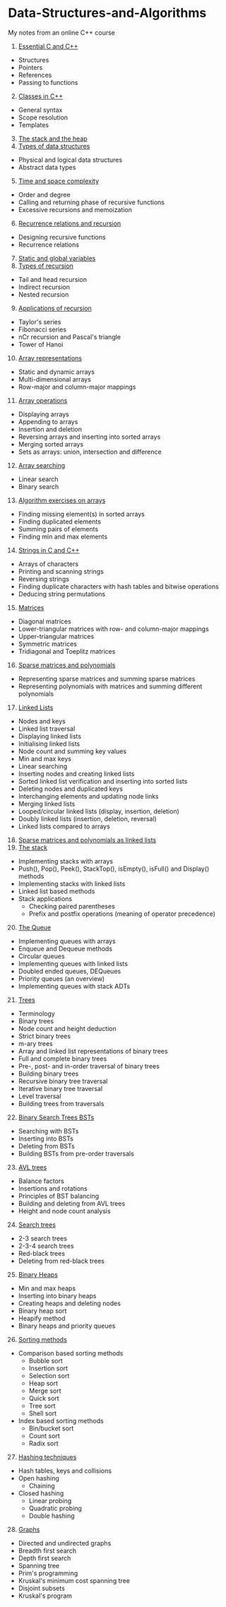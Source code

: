 # Data-Structures-and-Algorithms
My notes from an online C++ course

1. [Essential C and C++](1_Essential_C_and_C++.md)
  + Structures
  + Pointers
  + References
  + Passing to functions
2. [Classes in C++](2_Classes_in_C++.md)
  + General syntax
  + Scope resolution
  + Templates
3. [The stack and the heap](3_Stack_and_Heap.md)
4. [Types of data structures](4_Types_of_data_structures.md)
  + Physical and logical data structures
  + Abstract data types
5. [Time and space complexity](5_Time_and_space_complexity.md)
  + Order and degree
  + Calling and returning phase of recursive functions
  + Excessive recursions and memoization
6. [Recurrence relations and recursion](6_Recurrence_relations.md)
  + Designing recursive functions
  + Recurrence relations
7. [Static and global variables](7_Static_and_global_variables.md)
8. [Types of recursion](8_Types_of_recursion.md)
  + Tail and head recursion
  + Indirect recursion
  + Nested recursion
9. [Applications of recursion](9_Recursive_function_applications.md)
  + Taylor's series
  + Fibonacci series
  + nCr recursion and Pascal's triangle
  + Tower of Hanoi
10. [Array representations](10_Array_representations.md)
  + Static and dynamic arrays
  + Multi-dimensional arrays
  + Row-major and column-major mappings
11. [Array operations](11_Array_operations.md)
  + Displaying arrays
  + Appending to arrays
  + Insertion and deletion
  + Reversing arrays and inserting into sorted arrays
  + Merging sorted arrays
  + Sets as arrays: union, intersection and difference
12. [Array searching](12_SearchingArrays.md)
  + Linear search
  + Binary search
13. [Algorithm exercises on arrays](13_ArraysExamples.md)
  + Finding missing element(s) in sorted arrays
  + Finding duplicated elements
  + Summing pairs of elements
  + Finding min and max elements
14. [Strings in C and C++](14_Strings.md)
  + Arrays of characters
  + Printing and scanning strings
  + Reversing strings
  + Finding duplicate characters with hash tables and bitwise operations
  + Deducing string permutations
15. [Matrices](15_Matrices.md)
  + Diagonal matrices
  + Lower-triangular matrices with row- and column-major mappings
  + Upper-triangular matrices
  + Symmetric matrices
  + Tridiagonal and Toeplitz matrices
16. [Sparse matrices and polynomials](16_Sparse_matrices_and_Polynomials.md)
  + Representing sparse matrices and summing sparse matrices
  + Representing polynomials with matrices and summing different polynomials
17. [Linked Lists](17_LinkedLists.md)
  + Nodes and keys
  + Linked list traversal
  + Displaying linked lists
  + Initialising linked lists
  + Node count and summing key values
  + Min and max keys
  + Linear searching
  + Inserting nodes and creating linked lists
  + Sorted linked list verification and inserting into sorted lists
  + Deleting nodes and duplicated keys
  + Interchanging elements and updating node links
  + Merging linked lists
  + Looped/circular linked lists (display, insertion, deletion)
  + Doubly linked lists (insertion, deletion, reversal)
  + Linked lists compared to arrays
18. [Sparse matrices and polynomials as linked lists](18_Sparse-matrices_and_Linked_lists.md)
19. [The stack](19_The_Stack.md)
  + Implementing stacks with arrays
  + Push(), Pop(), Peek(), StackTop(), isEmpty(), isFull() and Display() methods
  + Implementing stacks with linked lists
  + Linked list based methods
  + Stack applications
    - Checking paired parentheses
    - Prefix and postfix operations (meaning of operator precedence)
20. [The Queue](20_Queues.md)
  + Implementing queues with arrays
  + Enqueue and Dequeue methods
  + Circular queues
  + Implementing queues with linked lists
  + Doubled ended queues, DEQueues
  + Priority queues (an overview)
  + Implementing queues with stack ADTs
21. [Trees](21_Trees.md)
  + Terminology
  + Binary trees
  + Node count and height deduction
  + Strict binary trees
  + m-ary trees
  + Array and linked list representations of binary trees
  + Full and complete binary trees
  + Pre-, post- and in-order traversal of binary trees
  + Building binary trees
  + Recursive binary tree traversal
  + Iterative binary tree traversal
  + Level traversal
  + Building trees from traversals
22. [Binary Search Trees BSTs](22_Binary_search_trees.md)
  + Searching with BSTs
  + Inserting into BSTs
  + Deleting from BSTs
  + Building BSTs from pre-order traversals
23. [AVL trees](23_AVL_trees.md)
  + Balance factors
  + Insertions and rotations
  + Principles of BST balancing
  + Building and deleting from AVL trees
  + Height and node count analysis
24. [Search trees](24_Search_trees.md)
  + 2-3 search trees
  + 2-3-4 search trees
  + Red-black trees
  + Deleting from red-black trees
25. [Binary Heaps](25_Binary_Heaps.md)
  + Min and max heaps
  + Inserting into binary heaps
  + Creating heaps and deleting nodes
  + Binary heap sort
  + Heapify method
  + Binary heaps and priority queues
26. [Sorting methods](26_Sorting_methods.md)
  + Comparison based sorting methods
    - Bubble sort
    - Insertion sort
    - Selection sort
    - Heap sort
    - Merge sort
    - Quick sort
    - Tree sort
    - Shell sort
  + Index based sorting methods
    - Bin/bucket sort
    - Count sort
    - Radix sort
27. [Hashing techniques](27_Hashing.md)
  + Hash tables, keys and collisions
  + Open hashing
    - Chaining
  + Closed hashing
    - Linear probing
    - Quadratic probing
    - Double hashing
28. [Graphs](28_Graphs.md)
  + Directed and undirected graphs
  + Breadth first search
  + Depth first search
  + Spanning tree
  + Prim's programming
  + Kruskal's minimum cost spanning tree
  + Disjoint subsets
  + Kruskal's program